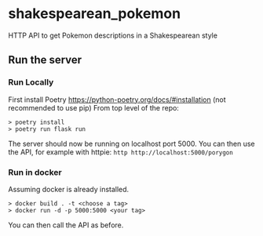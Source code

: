 # shakespearean_pokemon
HTTP API to get Pokemon descriptions in a Shakespearean style

## Run the server
### Run Locally
First install Poetry https://python-poetry.org/docs/#installation (not recommended to use pip)
From top level of the repo:
```
> poetry install
> poetry run flask run
```
The server should now be running on localhost port 5000. 
You can then use the API, for example with httpie:
`http http://localhost:5000/porygon`
### Run in docker
Assuming docker is already installed.
```
> docker build . -t <choose a tag>
> docker run -d -p 5000:5000 <your tag>
```
You can then call the API as before.
